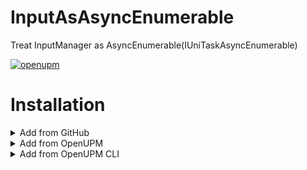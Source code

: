 # InputAsAsyncEnumerable
Treat InputManager as AsyncEnumerable(IUniTaskAsyncEnumerable)

[![openupm](https://img.shields.io/npm/v/com.euglenach.inputasasyncenumerable?label=openupm&registry_uri=https://package.openupm.com)](https://openupm.com/packages/com.euglenach.inputasasyncenumerable/)

# Installation

<details>
<summary>Add from GitHub</summary>

You can also add it directly from GitHub on Unity 2019.4+. Note that you won't be able to receive updates through Package Manager this way, you'll have to update manually.

- open Package Manager
- click <kbd>+</kbd>
- select <kbd>Add from Git URL</kbd>
- paste `https://github.com/euglenach/InputAsAsyncEnumerable.git`
- click <kbd>Add</kbd>
</details>

<details>
<summary>Add from OpenUPM</summary>

To add OpenUPM to your project:

- open `Edit/Project Settings/Package Manager`
- add a new Scoped Registry:
```
Name: OpenUPM
URL:  https://package.openupm.com/
Scope(s): com.euglenach.inputasasyncenumerable
```
- click <kbd>Save</kbd>
- open Package Manager
- Select ``My Registries`` in dropdown top left
- Select ``InputAsAsyncEnumerable`` and click ``Install``
</details>

<details>
<summary>Add from OpenUPM CLI</summary>
Run the following command in a terminal.

```
openupm add com.euglenach.inputasasyncenumerable
```

</details>
